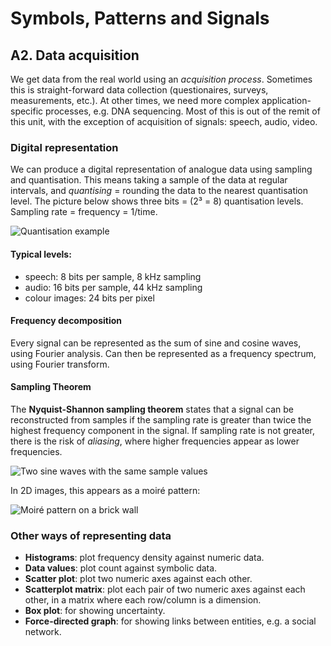 
# Symbols, Patterns and Signals

## A2. Data acquisition

We get data from the real world using an *acquisition process*. Sometimes this is straight-forward data collection (questionaires, surveys, measurements, etc.). At other times, we need more complex application-specific processes, e.g. DNA sequencing. Most of this is out of the remit of this unit, with the exception of acquisition of signals: speech, audio, video.

### Digital representation

We can produce a digital representation of analogue data using sampling and quantisation. This means taking a sample of the data at regular intervals, and *quantising* = rounding the data to the nearest quantisation level. The picture below shows three bits = (2³ = 8) quantisation levels. Sampling rate = frequency = 1/time.

![Quantisation example](https://upload.wikimedia.org/wikipedia/commons/b/b7/3-bit_resolution_analog_comparison.png)

#### Typical levels:
- speech: 8 bits per sample, 8 kHz sampling
- audio: 16 bits per sample, 44 kHz sampling
- colour images: 24 bits per pixel

#### Frequency decomposition

Every signal can be represented as the sum of sine and cosine waves, using Fourier analysis. Can then be represented as a frequency spectrum, using Fourier transform.

#### Sampling Theorem

The **Nyquist-Shannon sampling theorem** states that a signal can be reconstructed from samples if the sampling rate is greater than twice the highest frequency component in the signal. If sampling rate is not greater, there is the risk of *aliasing*, where higher frequencies appear as lower frequencies.

![Two sine waves with the same sample values](https://upload.wikimedia.org/wikipedia/commons/thumb/2/28/AliasingSines.svg/500px-AliasingSines.svg.png)

In 2D images, this appears as a moiré pattern:

![Moiré pattern on a brick wall](https://upload.wikimedia.org/wikipedia/commons/f/fb/Moire_pattern_of_bricks_small.jpg)

### Other ways of representing data

- **Histograms**: plot frequency density against numeric data.
- **Data values**: plot count against symbolic data.
- **Scatter plot**: plot two numeric axes against each other.
- **Scatterplot matrix**: plot each pair of two numeric axes against each other, in a matrix where each row/column is a dimension.
- **Box plot**: for showing uncertainty.
- **Force-directed graph**: for showing links between entities, e.g. a social network.
